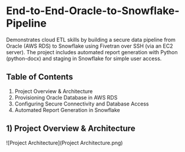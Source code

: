 # End-to-End-Oracle-to-Snowflake-Pipeline
Demonstrates cloud ETL skills by building a secure data pipeline from Oracle (AWS RDS) to Snowflake using Fivetran over SSH (via an EC2 server). The project includes automated report generation with Python (python-docx) and staging in Snowflake for simple user access.

## Table of Contents
1) Project Overview & Architecture
2) Provisioning Oracle Database in AWS RDS
3) Configuring Secure Connectivity and Database Access
4) Automated Report Generation in Snowflake

## 1) Project Overview & Architecture
![Project Architecture](Project Architecture.png)
